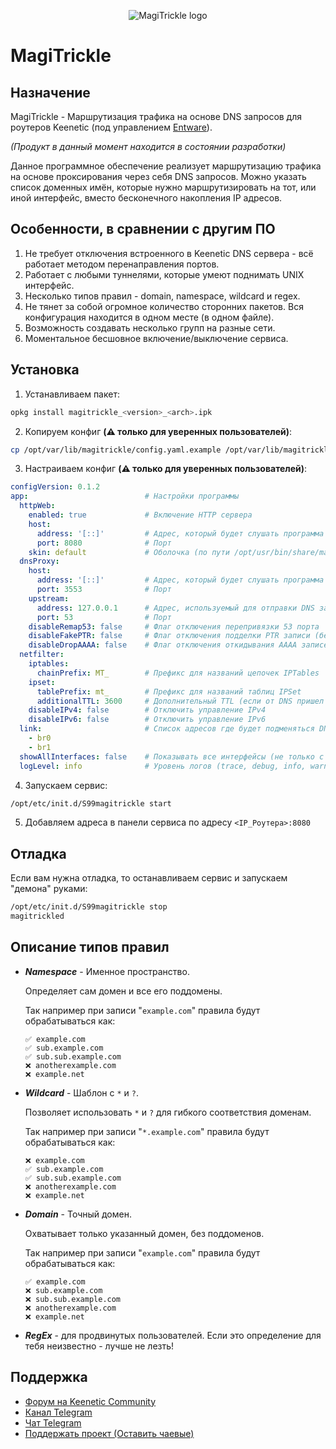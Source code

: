 <p align="center">
  <img src="https://gitlab.com/magitrickle/magitrickle/-/raw/develop/img/logo256.png" alt="MagiTrickle logo"/>
</p>

MagiTrickle
=======

## Назначение

MagiTrickle - Маршрутизация трафика на основе DNS запросов для роутеров Keenetic (под управлением [Entware](https://github.com/The-BB/Entware-Keenetic)).

*(Продукт в данный момент находится в состоянии разработки)*

Данное программное обеспечение реализует маршрутизацию трафика на основе проксирования через себя DNS запросов. Можно указать список доменных имён, которые нужно маршрутизировать на тот, или иной интерфейс, вместо бесконечного накопления IP адресов.

## Особенности, в сравнении с другим ПО

1. Не требует отключения встроенного в Keenetic DNS сервера - всё работает методом перенаправления портов.
2. Работает с любыми туннелями, которые умеют поднимать UNIX интерфейс.
3. Несколько типов правил - domain, namespace, wildcard и regex.
4. Не тянет за собой огромное количество сторонних пакетов. Вся конфигурация находится в одном месте (в одном файле).
5. Возможность создавать несколько групп на разные сети.
6. Моментальное бесшовное включение/выключение сервиса.

## Установка

1. Устанавливаем пакет:
```bash
opkg install magitrickle_<version>_<arch>.ipk
```
2. Копируем конфиг __**(⚠️ только для уверенных пользователей)**__:
```bash
cp /opt/var/lib/magitrickle/config.yaml.example /opt/var/lib/magitrickle/config.yaml
```
3. Настраиваем конфиг __**(⚠️ только для уверенных пользователей)**__:
```yaml
configVersion: 0.1.2
app:                          # Настройки программы
  httpWeb:
    enabled: true             # Включение HTTP сервера
    host:
      address: '[::]'         # Адрес, который будет слушать программа для приёма HTTP запросов
      port: 8080              # Порт
    skin: default             # Оболочка (по пути /opt/usr/bin/share/magitrickle/skins)
  dnsProxy:
    host:
      address: '[::]'         # Адрес, который будет слушать программа для приёма DNS запросов
      port: 3553              # Порт
    upstream:
      address: 127.0.0.1      # Адрес, используемый для отправки DNS запросов
      port: 53                # Порт
    disableRemap53: false     # Флаг отключения перепривязки 53 порта
    disableFakePTR: false     # Флаг отключения подделки PTR записи (без неё есть проблемы, может быть будет исправлено в будущем)
    disableDropAAAA: false    # Флаг отключения откидывания AAAA записей
  netfilter:
    iptables:
      chainPrefix: MT_        # Префикс для названий цепочек IPTables
    ipset:
      tablePrefix: mt_        # Префикс для названий таблиц IPSet
      additionalTTL: 3600     # Дополнительный TTL (если от DNS пришел TTL 300, то к этому числу прибавится указанный TTL)
    disableIPv4: false        # Отключить управление IPv4
    disableIPv6: false        # Отключить управление IPv6
  link:                       # Список адресов где будет подменяться DNS
    - br0
    - br1
  showAllInterfaces: false    # Показывать все интерфейсы (не только с флагом PointToPoint)
  logLevel: info              # Уровень логов (trace, debug, info, warn, error)
```
4. Запускаем сервис:
```bash
/opt/etc/init.d/S99magitrickle start
```
5. Добавляем адреса в панели сервиса по адресу `<IP_Роутера>:8080`

## Отладка
Если вам нужна отладка, то останавливаем сервис и запускаем "демона" руками:
```bash
/opt/etc/init.d/S99magitrickle stop
magitrickled
```

## Описание типов правил

*   _**Namespace**_ - Именное пространство.

    Определяет сам домен и все его поддомены.

    Так например при записи "`example.com`" правила будут обрабатываться как:

    ```
    ✅ example.com
    ✅ sub.example.com
    ✅ sub.sub.example.com
    ❌ anotherexample.com
    ❌ example.net
    ```

*   _**Wildcard**_ - Шаблон с `*` и `?`.

    Позволяет использовать `*` и `?` для гибкого соответствия доменам.

    Так например при записи "`*.example.com`" правила будут обрабатываться как:

    ```
    ❌ example.com
    ✅ sub.example.com
    ✅ sub.sub.example.com
    ❌ anotherexample.com
    ❌ example.net
    ```

*   _**Domain**_ - Точный домен.

    Охватывает только указанный домен, без поддоменов.

    Так например при записи "`example.com`" правила будут обрабатываться как:

    ```
    ✅ example.com
    ❌ sub.example.com
    ❌ sub.sub.example.com
    ❌ anotherexample.com
    ❌ example.net
    ```

*   _**RegEx**_ - для продвинутых пользователей. Если это определение для тебя неизвестно - лучше не лезть!

## Поддержка

* [Форум на Keenetic Community](https://forum.keenetic.ru/topic/20125-magitrickle)
* [Канал Telegram](https://t.me/MagiTrickle)
* [Чат Telegram](https://t.me/MagiTrickleChat)
* [Поддержать проект (Оставить чаевые)](https://hipolink.net/magitrickle)